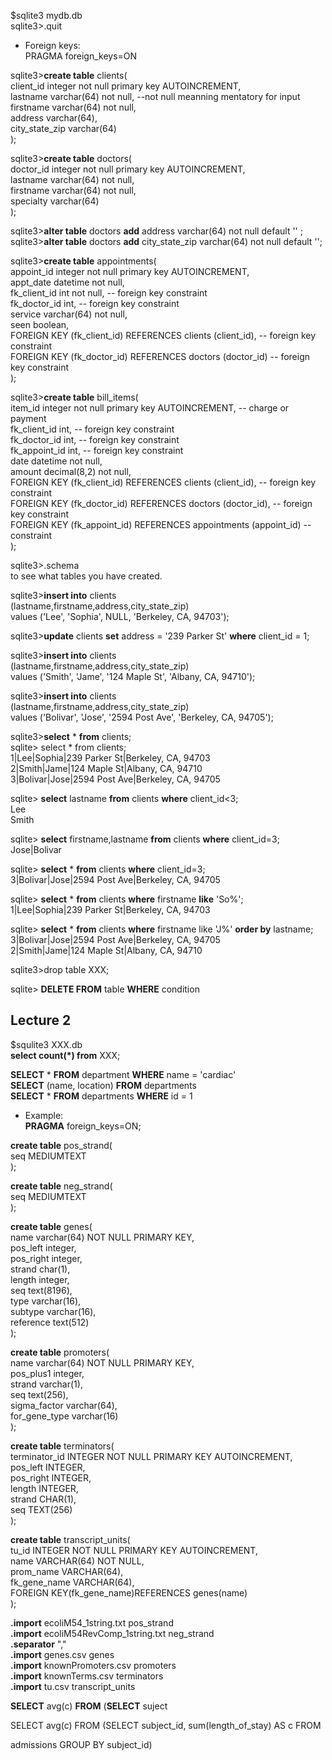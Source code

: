 $sqlite3 mydb.db  
sqlite3>.quit  

* Foreign keys:  
  PRAGMA foreign_keys=ON  

sqlite3>**create table** clients(  
  client_id integer not null primary key AUTOINCREMENT,  
  lastname varchar(64)  not null,                             --not null meanning mentatory for input  
  firstname varchar(64) not null,  
  address varchar(64),  
  city_state_zip varchar(64)  
);    

sqlite3>__create table__ doctors(  
  doctor_id integer not null primary key AUTOINCREMENT,  
  lastname varchar(64)  not null,  
  firstname varchar(64) not null,  
  specialty varchar(64)  
);  

sqlite3>__alter table__ doctors __add__   address varchar(64)  not null default '' ;    
sqlite3>__alter table__ doctors __add__   city_state_zip varchar(64)  not null default '';    

sqlite3>__create table__ appointments(  
  appoint_id integer not null primary key AUTOINCREMENT,  
  appt_date datetime not null,  
  fk_client_id int not null,                 -- foreign key constraint  
  fk_doctor_id int,                            -- foreign key constraint  
  service varchar(64) not null,  
  seen boolean,  
  FOREIGN KEY (fk_client_id) REFERENCES clients (client_id), -- foreign key constraint  
  FOREIGN KEY (fk_doctor_id) REFERENCES doctors (doctor_id) -- foreign key constraint  
);     

sqlite3>__create table__ bill_items(  
  item_id integer not null primary key AUTOINCREMENT,    -- charge or payment  
  fk_client_id int,                                -- foreign key constraint  
  fk_doctor_id int,                              -- foreign key constraint  
  fk_appoint_id int,                             -- foreign key constraint  
  date     datetime  not null,  
  amount  decimal(8,2) not null,  
  FOREIGN KEY (fk_client_id) REFERENCES clients (client_id), -- foreign key constraint  
  FOREIGN KEY (fk_doctor_id) REFERENCES doctors (doctor_id), -- foreign key constraint  
  FOREIGN KEY (fk_appoint_id) REFERENCES appointments (appoint_id) -- constraint  
);  

sqlite3>.schema  
  to see what tables you have created.  

sqlite3>__insert into__ clients  
  (lastname,firstname,address,city_state_zip)  
   values ('Lee', 'Sophia', NULL, 'Berkeley, CA, 94703');    

sqlite3>__update__ clients __set__ address = '239 Parker St'  __where__ client_id = 1;  

sqlite3>__insert into__ clients  
  (lastname,firstname,address,city_state_zip)  
   values ('Smith', 'Jame', '124 Maple St', 'Albany, CA, 94710');    

sqlite3>__insert into__ clients  
  (lastname,firstname,address,city_state_zip)  
   values ('Bolivar', 'Jose', '2594 Post Ave', 'Berkeley, CA, 94705');    

sqlite3>__select__ * __from__ clients;  
  sqlite> select * from clients;   
1|Lee|Sophia|239 Parker St|Berkeley, CA, 94703  
2|Smith|Jame|124 Maple St|Albany, CA, 94710  
3|Bolivar|Jose|2594 Post Ave|Berkeley, CA, 94705  

sqlite> __select__ lastname __from__ clients __where__ client_id<3;  
Lee  
Smith  

sqlite> __select__ firstname,lastname __from__ clients __where__ client_id=3;  
Jose|Bolivar  

sqlite> __select__ *  __from__ clients __where__ client_id=3;  
3|Bolivar|Jose|2594 Post Ave|Berkeley, CA, 94705  

sqlite> __select__ * __from__ clients __where__ firstname __like__ 'So%';  
1|Lee|Sophia|239 Parker St|Berkeley, CA, 94703  

sqlite> __select__ * __from__ clients __where__ firstname like 'J%' __order by__ lastname;  
3|Bolivar|Jose|2594 Post Ave|Berkeley, CA, 94705  
2|Smith|Jame|124 Maple St|Albany, CA, 94710  


sqlite3>drop table XXX;  

sqlite> __DELETE FROM__ table __WHERE__ condition  

Lecture 2  
-------  
$squlite3 XXX.db  
**select count(*) from** XXX;  

__SELECT__ * __FROM__ department __WHERE__ name = 'cardiac'  
__SELECT__ (name, location) __FROM__ departments  
__SELECT__ * __FROM__ departments __WHERE__ id = 1  


* Example:  
__PRAGMA__ foreign_keys=ON;  

__create table__ pos_strand(  
  seq MEDIUMTEXT  
);  

__create table__ neg_strand(  
  seq MEDIUMTEXT  
);  

__create table__ genes(  
  name varchar(64) NOT NULL PRIMARY KEY,  
  pos_left integer,  
  pos_right integer,  
  strand char(1),  
  length integer,  
  seq text(8196),  
  type varchar(16),  
  subtype varchar(16),  
  reference text(512)  
);  

__create table__ promoters(  
  name varchar(64) NOT NULL PRIMARY KEY,  
  pos_plus1 integer,  
  strand varchar(1),  
  seq text(256),  
  sigma_factor varchar(64),  
  for_gene_type varchar(16)  
);  

__create table__ terminators(  
  terminator_id INTEGER NOT NULL PRIMARY KEY AUTOINCREMENT,  
  pos_left INTEGER,  
  pos_right INTEGER,  
  length INTEGER,  
  strand CHAR(1),  
  seq TEXT(256)  
);  

__create table__ transcript_units(  
  tu_id INTEGER NOT NULL PRIMARY KEY AUTOINCREMENT,  
  name VARCHAR(64) NOT NULL,  
  prom_name VARCHAR(64),  
  fk_gene_name VARCHAR(64),  
  FOREIGN KEY(fk_gene_name)REFERENCES genes(name)  
);  


__.import__ ecoliM54_1string.txt pos_strand  
__.import__ ecoliM54RevComp_1string.txt neg_strand  
__.separator__ ","  
__.import__ genes.csv genes  
__.import__ knownPromoters.csv promoters  
__.import__ knownTerms.csv terminators  
__.import__ tu.csv transcript_units  


__SELECT__ avg(c) __FROM__ (__SELECT__ suject

SELECT	avg(c)	FROM	(SELECT	subject_id,	sum(length_of_stay)	AS	c	FROM

admissions	GROUP	BY	subject_id)
